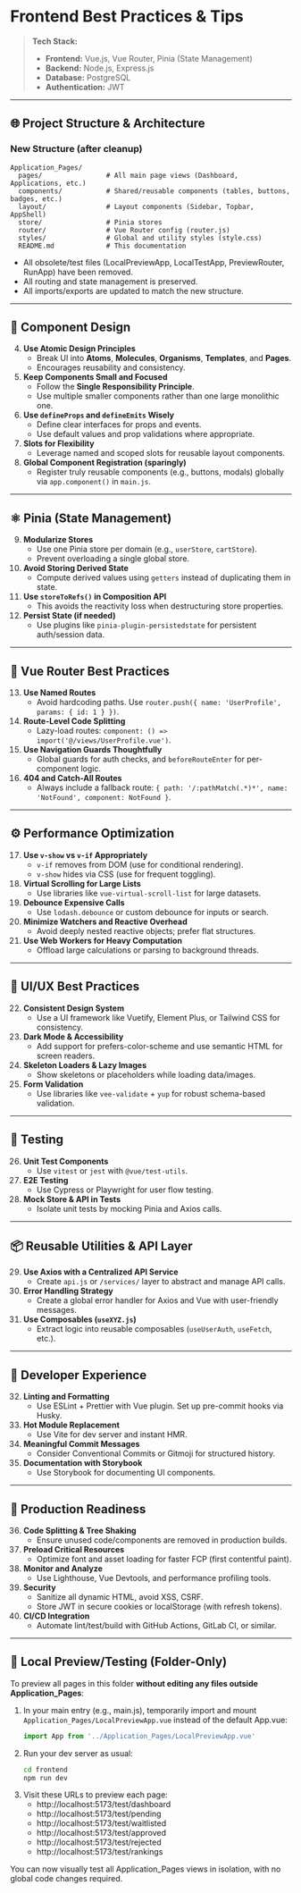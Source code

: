 # Frontend Best Practices & Tips

> **Tech Stack:**
> - **Frontend:** Vue.js, Vue Router, Pinia (State Management)
> - **Backend:** Node.js, Express.js
> - **Database:** PostgreSQL
> - **Authentication:** JWT

---

## 🌐 **Project Structure & Architecture**

### New Structure (after cleanup)

```
Application_Pages/
  pages/                # All main page views (Dashboard, Applications, etc.)
  components/           # Shared/reusable components (tables, buttons, badges, etc.)
  layout/               # Layout components (Sidebar, Topbar, AppShell)
  store/                # Pinia stores
  router/               # Vue Router config (router.js)
  styles/               # Global and utility styles (style.css)
  README.md             # This documentation
```

- All obsolete/test files (LocalPreviewApp, LocalTestApp, PreviewRouter, RunApp) have been removed.
- All routing and state management is preserved.
- All imports/exports are updated to match the new structure.

---

## 🧱 **Component Design**

4. **Use Atomic Design Principles**
   - Break UI into **Atoms**, **Molecules**, **Organisms**, **Templates**, and **Pages**.
   - Encourages reusability and consistency.
5. **Keep Components Small and Focused**
   - Follow the **Single Responsibility Principle**.
   - Use multiple smaller components rather than one large monolithic one.
6. **Use `defineProps` and `defineEmits` Wisely**
   - Define clear interfaces for props and events.
   - Use default values and prop validations where appropriate.
7. **Slots for Flexibility**
   - Leverage named and scoped slots for reusable layout components.
8. **Global Component Registration (sparingly)**
   - Register truly reusable components (e.g., buttons, modals) globally via `app.component()` in `main.js`.

---

## ⚛️ **Pinia (State Management)**

9. **Modularize Stores**
   - Use one Pinia store per domain (e.g., `userStore`, `cartStore`).
   - Prevent overloading a single global store.
10. **Avoid Storing Derived State**
    - Compute derived values using `getters` instead of duplicating them in state.
11. **Use `storeToRefs()` in Composition API**
    - This avoids the reactivity loss when destructuring store properties.
12. **Persist State (if needed)**
    - Use plugins like `pinia-plugin-persistedstate` for persistent auth/session data.

---

## 🔀 **Vue Router Best Practices**

13. **Use Named Routes**
    - Avoid hardcoding paths. Use `router.push({ name: 'UserProfile', params: { id: 1 } })`.
14. **Route-Level Code Splitting**
    - Lazy-load routes: `component: () => import('@/views/UserProfile.vue')`.
15. **Use Navigation Guards Thoughtfully**
    - Global guards for auth checks, and `beforeRouteEnter` for per-component logic.
16. **404 and Catch-All Routes**
    - Always include a fallback route: `{ path: '/:pathMatch(.*)*', name: 'NotFound', component: NotFound }`.

---

## ⚙️ **Performance Optimization**

17. **Use `v-show` vs `v-if` Appropriately**
    - `v-if` removes from DOM (use for conditional rendering).
    - `v-show` hides via CSS (use for frequent toggling).
18. **Virtual Scrolling for Large Lists**
    - Use libraries like `vue-virtual-scroll-list` for large datasets.
19. **Debounce Expensive Calls**
    - Use `lodash.debounce` or custom debounce for inputs or search.
20. **Minimize Watchers and Reactive Overhead**
    - Avoid deeply nested reactive objects; prefer flat structures.
21. **Use Web Workers for Heavy Computation**
    - Offload large calculations or parsing to background threads.

---

## 🎨 **UI/UX Best Practices**

22. **Consistent Design System**
    - Use a UI framework like Vuetify, Element Plus, or Tailwind CSS for consistency.
23. **Dark Mode & Accessibility**
    - Add support for prefers-color-scheme and use semantic HTML for screen readers.
24. **Skeleton Loaders & Lazy Images**
    - Show skeletons or placeholders while loading data/images.
25. **Form Validation**
    - Use libraries like `vee-validate` + `yup` for robust schema-based validation.

---

## 🧪 **Testing**

26. **Unit Test Components**
    - Use `vitest` or `jest` with `@vue/test-utils`.
27. **E2E Testing**
    - Use Cypress or Playwright for user flow testing.
28. **Mock Store & API in Tests**
    - Isolate unit tests by mocking Pinia and Axios calls.

---

## 📦 **Reusable Utilities & API Layer**

29. **Use Axios with a Centralized API Service**
    - Create `api.js` or `/services/` layer to abstract and manage API calls.
30. **Error Handling Strategy**
    - Create a global error handler for Axios and Vue with user-friendly messages.
31. **Use Composables (`useXYZ.js`)**
    - Extract logic into reusable composables (`useUserAuth`, `useFetch`, etc.).

---

## 🧰 **Developer Experience**

32. **Linting and Formatting**
    - Use ESLint + Prettier with Vue plugin. Set up pre-commit hooks via Husky.
33. **Hot Module Replacement**
    - Use Vite for dev server and instant HMR.
34. **Meaningful Commit Messages**
    - Consider Conventional Commits or Gitmoji for structured history.
35. **Documentation with Storybook**
    - Use Storybook for documenting UI components.

---

## 🚀 **Production Readiness**

36. **Code Splitting & Tree Shaking**
    - Ensure unused code/components are removed in production builds.
37. **Preload Critical Resources**
    - Optimize font and asset loading for faster FCP (first contentful paint).
38. **Monitor and Analyze**
    - Use Lighthouse, Vue Devtools, and performance profiling tools.
39. **Security**
    - Sanitize all dynamic HTML, avoid XSS, CSRF.
    - Store JWT in secure cookies or localStorage (with refresh tokens).
40. **CI/CD Integration**
    - Automate lint/test/build with GitHub Actions, GitLab CI, or similar.

---

## 🧪 Local Preview/Testing (Folder-Only)

To preview all pages in this folder **without editing any files outside Application_Pages**:

1. In your main entry (e.g., main.js), temporarily import and mount `Application_Pages/LocalPreviewApp.vue` instead of the default App.vue:
   ```js
   import App from '../Application_Pages/LocalPreviewApp.vue'
   ```
2. Run your dev server as usual:
   ```sh
   cd frontend
   npm run dev
   ```
3. Visit these URLs to preview each page:
   - http://localhost:5173/test/dashboard
   - http://localhost:5173/test/pending
   - http://localhost:5173/test/waitlisted
   - http://localhost:5173/test/approved
   - http://localhost:5173/test/rejected
   - http://localhost:5173/test/rankings

You can now visually test all Application_Pages views in isolation, with no global code changes required. 